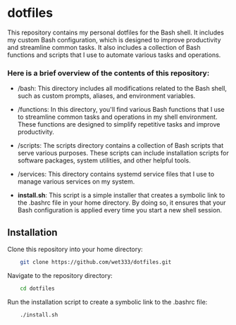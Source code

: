 # dotfiles

This repository contains my personal dotfiles for the Bash shell. It includes my custom Bash configuration, which is designed to improve productivity and streamline common tasks. It also includes a collection of Bash functions and scripts that I use to automate various tasks and operations.

### Here is a brief overview of the contents of this repository:

- /bash: This directory includes all modifications related to the Bash shell, such as custom prompts, aliases, and environment variables.

- /functions: In this directory, you'll find various Bash functions that I use to streamline common tasks and operations in my shell environment. These functions are designed to simplify repetitive tasks and improve productivity.

- /scripts: The scripts directory contains a collection of Bash scripts that serve various purposes. These scripts can include installation scripts for software packages, system utilities, and other helpful tools.

- /services: This directory contains systemd service files that I use to manage various services on my system.

- **install.sh**: This script is a simple installer that creates a symbolic link to the .bashrc file in your home directory. By doing so, it ensures that your Bash configuration is applied every time you start a new shell session.

## Installation

Clone this repository into your home directory:
```bash
    git clone https://github.com/wet333/dotfiles.git
```
Navigate to the repository directory:
```bash
    cd dotfiles
```
Run the installation script to create a symbolic link to the .bashrc file:
```bash
    ./install.sh
```
